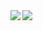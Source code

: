 <a href="https://github.com/shimech">
  <img align="left" src="https://github-readme-stats.vercel.app/api?username=shimech&count_private=true&show_icons=true&theme=prussian" />
</a>
<a href="https://github.com/shimech">
  <img align="left" src="https://github-readme-stats.vercel.app/api/top-langs/?username=shimech&theme=prussian&hide=jupyter-notebook,c%23,html" />
</a>
